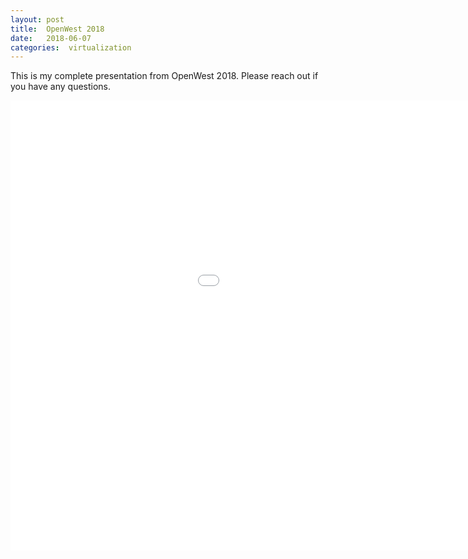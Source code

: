 ```yaml
---
layout:	post
title:  OpenWest 2018	
date:	2018-06-07
categories:  virtualization
---
```


This is my complete presentation from OpenWest 2018.  Please reach out if you have any questions.

<iframe src="//redhat.slides.com/brjohnso/openwest18-10/embed?token=chA17aNs" width="1200" height="720" scrolling="no" frameborder="0" webkitallowfullscreen mozallowfullscreen allowfullscreen></iframe>
